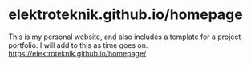# elektroteknik.github.io/homepage
This is my personal website, and also includes a template for a project portfolio. I will add to this as time goes on.
https://elektroteknik.github.io/homepage/
